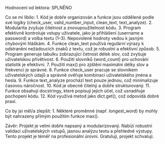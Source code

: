Hodnocení od lektora: SPLNĚNO

Co se mi líbilo: 1. Kód je dobře organizován a funkce jsou oddělené podle své logiky (check_user, valid_number_input, clean_text, text_analyze).
2. Modularita zvyšuje čitelnost a znovupoužitelnost kódu.
3. Program efektivně kontroluje vstupy uživatele, jako je přihlášení (username a password) a volba textu (1–3). Nepovolené hodnoty vedou k jasným chybovým hláškám.
4. Funkce clean_text používá regulární výrazy k odstranění nežádoucích znaků z textu, což je robustní a efektivní způsob.
5. Program generuje tabulku zobrazující četnost délek slov, což zvyšuje uživatelskou přívětivost.
6. Použití slovníků (word_count) pro uchování statistik je efektivní.
7. Použití max() pro zjištění maximální délky slov a frekvencí je správné.
8. Funkce check_user pracuje se slovníkem uživatelských údajů a správně ověřuje kombinaci uživatelského jména a hesla.
9. Funkce text_analyze prochází text pouze jednou, což minimalizuje časovou náročnost.
10. Kód je obecně čitelný a dobře strukturovaný.
11. Funkce obsahují docstringy, které popisují jejich účel, což usnadňuje pochopení kódu.
12. Kód využívá metod jako dict.get(), což odpovídá dobré praxi.

Co by jsi měl/a zlepšit: 1. Některé proměnné (např. longest_word) by mohly být nahrazeny přímým použitím funkce max().

Závěr: Projekt je velmi dobře napsaný a modularizovaný. Nabízí robustní validaci uživatelských vstupů, jasnou analýzu textu a přehledné výstupy. Tento projekt je téměř na profesionální úrovni. Gratuluji, projekt schvaluji.
